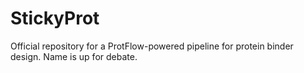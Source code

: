 # StickyProt
Official repository for a ProtFlow-powered pipeline for protein binder design. Name is up for debate.

